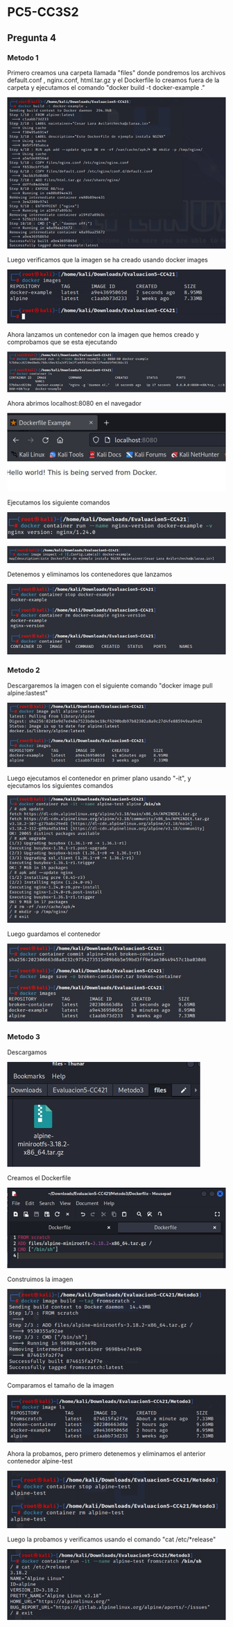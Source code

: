 # PC5-CC3S2

## Pregunta 4

### Metodo 1

Primero creamos una carpeta llamada "files" donde pondremos los archivos
default.conf , nginx.conf, html.tar.gz y el Dockerfile lo creamos fuera de la carpeta
 y ejecutamos el comando "docker build -t docker-example ."

![](assets/1.jpg)

Luego verificamos que la imagen se ha creado usando docker images

![](assets/2.jpg)

Ahora lanzamos un contenedor con la imagen que hemos creado y comprobamos que se esta ejecutando

![](assets/3.jpg)

Ahora abrimos localhost:8080 en el navegador

![](assets/4.jpg)

Ejecutamos los siguiente comandos

![](assets/5.jpg)

![](assets/6.jpg)

Detenemos y eliminamos los contenedores que lanzamos

![](assets/7.jpg)

### Metodo 2

Descargaremos la imagen con el siguiente comando "docker image pull alpine:lastest"

![](assets/8.jpg)

Luego ejecutamos el contenedor en primer plano usando "-it", y ejecutamos los siguientes comandos

![](assets/9.jpg)

Luego guardamos el contenedor

![](assets/10.jpg)

### Metodo 3

Descargamos 

![](assets/11.jpg)

Creamos el Dockerfile

![](assets/12.jpg)

Construimos la imagen

![](assets/13.jpg)

Comparamos el tamaño de la imagen

![](assets/14.jpg)

Ahora la probamos, pero primero detenemos y eliminamos el anterior contenedor alpine-test

![](assets/15.jpg)

Luego la probamos y verificamos usando el comando "cat /etc/*release"

![](assets/16.jpg)





















